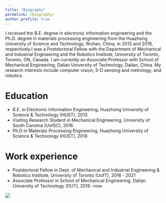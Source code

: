```yaml
---
title: "Biography"
permalink: /biography/
author_profile: true
---
```


I received the B.E. degree in electronic information engineering and the Ph.D. degree in materials processing engineering from the Huazhong University of Science and Technology, Wuhan, China, in 2013 and 2018, respectively.I was a Postdoctoral Fellow with the Department of Mechanical and Industrial Engineering and the Robotics Institute, University of Toronto, Toronto, ON, Canada. I am currently an Associate Professor with School of Mechanical Engineering, Dalian University of Technology, Dalian, China. My research interests include computer vision, 3-D sensing and metrology, and robotics. 

# Education
* B.E. in Electronic Information Engineering, Huazhong University of Science & Technology (HUST), 2013
* Visiting Research Student in Mechanical Engineering, University of South Carolina (UofSC), 2016
* Ph.D in Materials Processing Engineering, Huazhong University of Science & Technology (HUST), 2018

# Work experience
* Postdoctoral Fellow in Dept. of Mechanical and Industrial Engineering & Robotics Institute, University of Toronto (UofT), 2018 - 2021
* Associate Professor in School of Mechanical Engineering, Dalian University of Technology (DUT), 2018 -now

![](https://xingjianliu.github.io/images/school.png)
